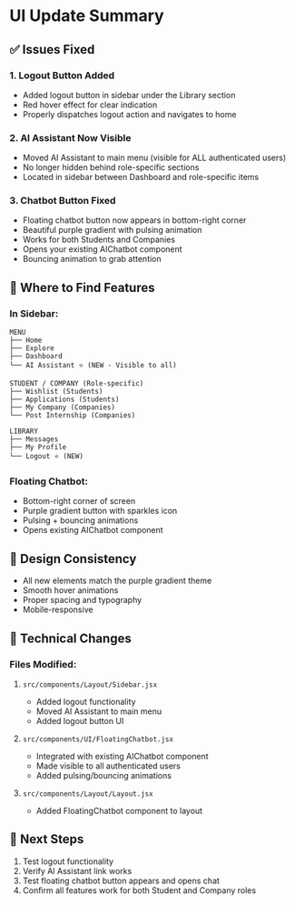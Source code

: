 # UI Update Summary

## ✅ Issues Fixed

### 1. **Logout Button Added**
- Added logout button in sidebar under the Library section
- Red hover effect for clear indication
- Properly dispatches logout action and navigates to home

### 2. **AI Assistant Now Visible**
- Moved AI Assistant to main menu (visible for ALL authenticated users)
- No longer hidden behind role-specific sections
- Located in sidebar between Dashboard and role-specific items

### 3. **Chatbot Button Fixed**
- Floating chatbot button now appears in bottom-right corner
- Beautiful purple gradient with pulsing animation
- Works for both Students and Companies
- Opens your existing AIChatbot component
- Bouncing animation to grab attention

## 📍 Where to Find Features

### In Sidebar:
```
MENU
├── Home
├── Explore
├── Dashboard
└── AI Assistant ⭐ (NEW - Visible to all)

STUDENT / COMPANY (Role-specific)
├── Wishlist (Students)
├── Applications (Students)
├── My Company (Companies)
└── Post Internship (Companies)

LIBRARY
├── Messages
├── My Profile
└── Logout ⭐ (NEW)
```

### Floating Chatbot:
- Bottom-right corner of screen
- Purple gradient button with sparkles icon
- Pulsing + bouncing animations
- Opens existing AIChatbot component

## 🎨 Design Consistency
- All new elements match the purple gradient theme
- Smooth hover animations
- Proper spacing and typography
- Mobile-responsive

## 🔧 Technical Changes

### Files Modified:
1. `src/components/Layout/Sidebar.jsx`
   - Added logout functionality
   - Moved AI Assistant to main menu
   - Added logout button UI

2. `src/components/UI/FloatingChatbot.jsx`
   - Integrated with existing AIChatbot component
   - Made visible to all authenticated users
   - Added pulsing/bouncing animations

3. `src/components/Layout/Layout.jsx`
   - Added FloatingChatbot component to layout

## 🚀 Next Steps
1. Test logout functionality
2. Verify AI Assistant link works
3. Test floating chatbot button appears and opens chat
4. Confirm all features work for both Student and Company roles
